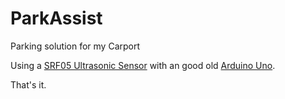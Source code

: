 # ParkAssist
Parking solution for my Carport

Using a [SRF05 Ultrasonic Sensor](https://amzn.to/3PGvU2t) with an good old [Arduino Uno](https://store.arduino.cc/products/arduino-uno-rev3).

That's it.
